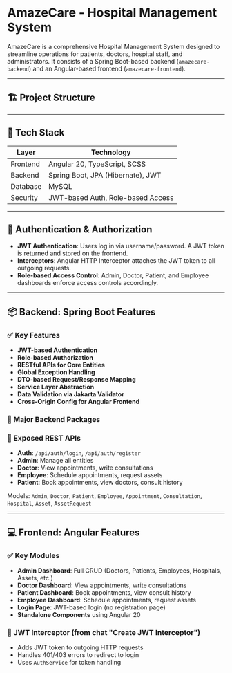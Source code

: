 # AmazeCare - Hospital Management System

AmazeCare is a comprehensive Hospital Management System designed to streamline operations for patients, doctors, hospital staff, and administrators. It consists of a Spring Boot-based backend (`amazecare-backend`) and an Angular-based frontend (`amazecare-frontend`).

---

## 🏗️ Project Structure


---

## 🚀 Tech Stack

| Layer     | Technology                        |
|-----------|-----------------------------------|
| Frontend  | Angular 20, TypeScript, SCSS      |
| Backend   | Spring Boot, JPA (Hibernate), JWT |
| Database  | MySQL |
| Security  | JWT-based Auth, Role-based Access |

---

## 🔐 Authentication & Authorization

- **JWT Authentication**: Users log in via username/password. A JWT token is returned and stored on the frontend.
- **Interceptors**: Angular HTTP Interceptor attaches the JWT token to all outgoing requests.
- **Role-based Access Control**: Admin, Doctor, Patient, and Employee dashboards enforce access controls accordingly.

---

## 📦 Backend: Spring Boot Features

### ✅ Key Features

- **JWT-based Authentication**
- **Role-based Authorization**
- **RESTful APIs for Core Entities**
- **Global Exception Handling**
- **DTO-based Request/Response Mapping**
- **Service Layer Abstraction**
- **Data Validation via Jakarta Validator**
- **Cross-Origin Config for Angular Frontend**

### 📂 Major Backend Packages


### 🔧 Exposed REST APIs

- **Auth**: `/api/auth/login`, `/api/auth/register`
- **Admin**: Manage all entities
- **Doctor**: View appointments, write consultations
- **Employee**: Schedule appointments, request assets
- **Patient**: Book appointments, view doctors, consult history

Models: `Admin`, `Doctor`, `Patient`, `Employee`, `Appointment`, `Consultation`, `Hospital`, `Asset`, `AssetRequest`

---

## 💻 Frontend: Angular Features

### ✅ Key Modules

- **Admin Dashboard**: Full CRUD (Doctors, Patients, Employees, Hospitals, Assets, etc.)
- **Doctor Dashboard**: View appointments, write consultations
- **Patient Dashboard**: Book appointments, view consult history
- **Employee Dashboard**: Schedule appointments, request assets
- **Login Page**: JWT-based login (no registration page)
- **Standalone Components** using Angular 20

### 🧠 JWT Interceptor (from chat "Create JWT Interceptor")

- Adds JWT token to outgoing HTTP requests
- Handles 401/403 errors to redirect to login
- Uses `AuthService` for token handling
